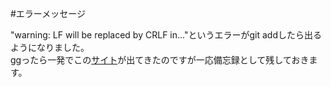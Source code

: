 #エラーメッセージ

"warning: LF will be replaced by CRLF in..."というエラーがgit addしたら出るようになりました。  
ggったら一発でこの[サイト](https://normalblog.net/system/lf_replaced_crlf/)が出てきたのですが一応備忘録として残しておきます。  
